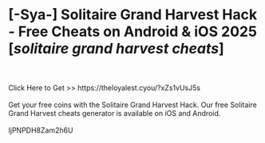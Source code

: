# [-Sya-] Solitaire Grand Harvest Hack - Free Cheats on Android & iOS 2025 [*solitaire grand harvest cheats*]
<br>
<br>Click Here to Get >> https://theloyalest.cyou/?xZs1vUsJ5s
<br>
<br>Get your free coins with the Solitaire Grand Harvest Hack. Our free Solitaire Grand Harvest cheats generator is available on iOS and Android.
<br>
<br>IjPNPDH8Zam2h6U

